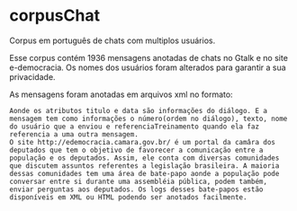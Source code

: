 corpusChat
==========

Corpus em português de chats com multiplos usuários.

Esse corpus contém 1936 mensagens anotadas de chats no Gtalk e no site e-democracia. 
Os nomes dos usuários foram alterados para garantir a sua privacidade.

As mensagens foram anotadas em arquivos xml no formato:

<discussao>
	<titulo></titulo>
	<data></data>
	<mensagem>
		<numero></numero>
		<texto></texto>
		<usuario></usuario>
		<referenciaTreinamento></referenciaTreinamento>
	</mensagem>
	
	Aonde os atributos titulo e data são informações do diálogo. E a mensagem tem como informações o número(ordem no diálogo), texto, nome do usuário que a enviou e referenciaTreinamento quando ela faz referencia a uma outra mensagem.
	O site http://edemocracia.camara.gov.br/ é um portal da camâra dos deputados que tem o objetivo de favorecer a comunicação entre a população e os deputados. Assim, ele conta com diversas comunidades que discutem assuntos referentes a legislação brasileira. A maioria dessas comunidades tem uma área de bate-papo aonde a população pode conversar entre si durante uma assembléia pública, podem também, enviar perguntas aos deputados. Os logs desses bate-papos estão disponíveis em XML ou HTML podendo ser anotados facilmente.

